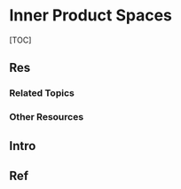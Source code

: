 # Inner Product Spaces

[TOC]



## Res
### Related Topics


### Other Resources



## Intro



## Ref
